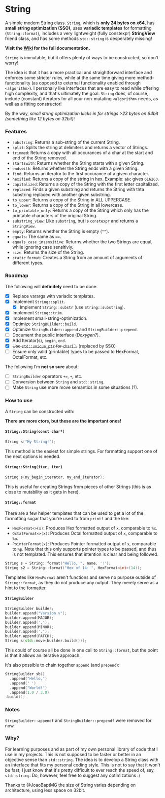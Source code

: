 # String
A simple modern String class. `String`, which is **only 24 bytes on x64**, has **small string optimization (SSO)**, uses **variadic templates** for formatting (`String::format`), includes a very lightweight (fully constexpr) **StringView** friend class, and has some methods `std::string` is desperately missing!

**Visit the [Wiki](https://github.com/lionkor/String/wiki) for the full documentation.**

`String` is immutable, but it offers plenty of ways to be constructed, so don't worry!

The idea is that it has a more practical and straightforward interface and enforces some stricter rules, while at the same time giving more method-functionality (as opposed to external functionality enabled through `<algorithm>`). I personally like interfaces that are easy to read while offering high complexity, and that's ultimately the goal. `String` does, of course, include (constant) iterators for all your non-mutating `<algorithm>` needs, as well as a fitting constructor!

By the way, *small string optimization kicks in for strings >23 bytes on 64bit (something like 12 bytes on 32bit)*!

### Features

* `substring`: Returns a sub-string of the current String. 
* `split`: Splits the string at delimiters and returns a vector of Strings.
* `trimmed`: Returns a copy with all occurances of a char at the start and end of the String removed.
* `startswith`: Returns whether the String starts with a given String.
* `endswith`: Returns whether the String ends with a given String.
* `find`: Returns an iterator to the first occurance of a given character.
* `hexified`: Returns a copy of the string in hex. Example: `abc` gives `616263`.
* `capitalized`: Returns a copy of the String with the first letter capitalized.
* `replaced`: Finds a given substring and returns the String with thta substring replaced with another given substring.
* `to_upper`: Returns a copy of the String in ALL UPPERCASE.
* `to_lower`: Returns a copy of the String in all lowercase.
* `to_printable_only`: Returns a copy of the String which only has the printable characters of the original String.
* `substring_view`: Like `substring`, but is `constexpr` and returns a `StringView`.
* `empty`: Returns whether the String is empty (`""`).
* `equals`: The same as `==`.
* `equals_case_insensitive`: Returns whether the two Strings are equal, while ignoring case sensitiviy.
* `size`: Returns the size of the String.
* *`static`* `format`: Creates a String from an amount of arguments of different types.

### Roadmap

The following will **definitely** need to be done:

- [x] Replace varargs with variadic templates.
- [x] Implement `String::split`.
  - [x] Implement `String::substr` (use `String::substring`).
- [x] Implement `String::trim`.
- [x] Implement small-string-optimization.
- [x] Optimize `StringBuilder::build`.
- [x] Optimize `StringBuilder::append` and `StringBuilder::prepend`.
- [ ] Document the public interface (*Doxygen?*).
- [x] Add Iterator(s), `begin`, `end`.
- [x] ~~Use `std::unique_ptr` for `char[]`.~~ (replaced by SSO)
- [ ] Ensure only valid (printable) types to be passed to HexFormat, OctalFormat, etc.

The following I'm **not so sure** about:

- [ ] `StringBuilder` operators `+=`, `+`, etc.
- [ ] Conversion between `String` and `std::string`.
- [ ] Make `String` use more move semantics in some situations (?).

### How to use

A `String` can be constructed with:

**There are more ctors, but these are the important ones!**

#### `String::String(const char*)`
```cpp
String s("My String!");
```
This method is the easiest for simple strings. For formatting support one of the next options is needed.

#### `String::String(iter, iter)`
```cpp
String s(my_begin_iterator, my_end_iterator);
```
This is useful for creating Strings from pieces of other Strings (this is as close to mutability as it gets in here).

#### `String::format`

There are a few helper templates that can be used to get a lot of the formatting sugar that you're used to from `printf` and the like:

* `HexFormat<>(x)`: Produces Hex formatted output of `x`, comparable to `%x`.
* `OctalFormat<>(x)`: Produces Octal formatted output of `x`, comparable to `%o`.
* `PointerFormat(x)`: Produces Pointer formatted output of `x`, comparable to `%p`. Note that this only supports pointer types to be passed, and thus is not templated. This ensures that intention is clear and being followed.

```cpp
String s = String::format("Hello, ", name, '!');
String s2 = String::format("Hex of 14: ", HexFormat<int>(14));
```

Templates like `HexFormat` aren't functions and serve no purpose outside of `String::format`, as they do not produce any output. They merely serve as a hint to the formatter.

#### `StringBuilder`
```cpp
StringBuilder builder;
builder.append("Version v");
builder.append(MAJOR);
builder.append('.');
builder.append(MINOR);
builder.append('.');
builder.append(PATCH);
String s(std::move(builder.build()));
```
This could of course all be done in one call to `String::format`, but the point is that it allows an iterative approach.

It's also possible to chain together `append` (and `prepend`):
```cpp
StringBuilder sb()
  .append("Hello,")
  .append(' ')
  .append("World!")
  .append(1.0 / 3.0)
.build();
```

### Notes

`StringBuilder::appendf` and `StringBuilder::prependf` were removed for now.

### Why?

For learning purposes and as part of my own personal library of code that I use in my projects. This is not supposed to be faster or better in an objective sense than `std::string`. The idea is to develop a String class with an interface that fits my personal coding style. This is not to say that it won't be fast; I just know that it's pretty difficult to ever reach the speed of, say, `std::string`.
Do, however, feel free to suggest any optimizations :)

Thanks to @JoaoBaptMG the size of String varies depending on architecture, using less space on 32bit.
